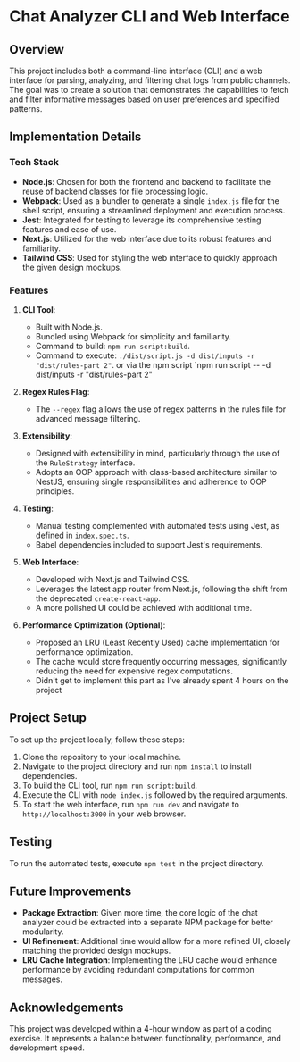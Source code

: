 # Chat Analyzer CLI and Web Interface

## Overview

This project includes both a command-line interface (CLI) and a web interface for parsing, analyzing, and filtering chat logs from public channels. The goal was to create a solution that demonstrates the capabilities to fetch and filter informative messages based on user preferences and specified patterns.

## Implementation Details

### Tech Stack

- **Node.js**: Chosen for both the frontend and backend to facilitate the reuse of backend classes for file processing logic.
- **Webpack**: Used as a bundler to generate a single `index.js` file for the shell script, ensuring a streamlined deployment and execution process.
- **Jest**: Integrated for testing to leverage its comprehensive testing features and ease of use.
- **Next.js**: Utilized for the web interface due to its robust features and familiarity.
- **Tailwind CSS**: Used for styling the web interface to quickly approach the given design mockups.

### Features

1. **CLI Tool**:
    - Built with Node.js.
    - Bundled using Webpack for simplicity and familiarity.
    - Command to build: `npm run script:build`.
    - Command to execute: `./dist/script.js -d dist/inputs -r "dist/rules-part 2"`. or via the npm script `npm run script -- -d dist/inputs -r "dist/rules-part 2"

2. **Regex Rules Flag**:
    - The `--regex` flag allows the use of regex patterns in the rules file for advanced message filtering.

3. **Extensibility**:
    - Designed with extensibility in mind, particularly through the use of the `RuleStrategy` interface.
    - Adopts an OOP approach with class-based architecture similar to NestJS, ensuring single responsibilities and adherence to OOP principles.

4. **Testing**:
    - Manual testing complemented with automated tests using Jest, as defined in `index.spec.ts`.
    - Babel dependencies included to support Jest's requirements.

5. **Web Interface**:
    - Developed with Next.js and Tailwind CSS.
    - Leverages the latest app router from Next.js, following the shift from the deprecated `create-react-app`.
    - A more polished UI could be achieved with additional time.

6. **Performance Optimization (Optional)**:
    - Proposed an LRU (Least Recently Used) cache implementation for performance optimization.
    - The cache would store frequently occurring messages, significantly reducing the need for expensive regex computations.
    - Didn't get to implement this part as I've already spent 4 hours on the project

## Project Setup

To set up the project locally, follow these steps:

1. Clone the repository to your local machine.
2. Navigate to the project directory and run `npm install` to install dependencies.
3. To build the CLI tool, run `npm run script:build`.
4. Execute the CLI with `node index.js` followed by the required arguments.
5. To start the web interface, run `npm run dev` and navigate to `http://localhost:3000` in your web browser.

## Testing

To run the automated tests, execute `npm test` in the project directory.

## Future Improvements

- **Package Extraction**: Given more time, the core logic of the chat analyzer could be extracted into a separate NPM package for better modularity.
- **UI Refinement**: Additional time would allow for a more refined UI, closely matching the provided design mockups.
- **LRU Cache Integration**: Implementing the LRU cache would enhance performance by avoiding redundant computations for common messages.

## Acknowledgements

This project was developed within a 4-hour window as part of a coding exercise. It represents a balance between functionality, performance, and development speed.
